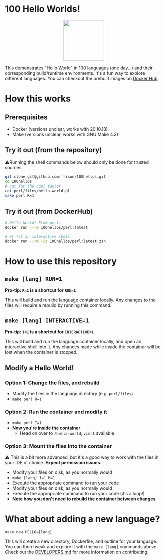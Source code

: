 # 100 Hello Worlds!

<p align="center">
<a href="https://hub.docker.com/r/100hellos" alt="DockerHub!">
    <img src="https://img.shields.io/badge/Hello%20World!-55_to_go-red"
        height="130"></a>
</p>

This demonstrates "Hello World" in 100 languages (one day...) and their corresponding build/runtime environments. It's a fun way to explore different languages. You can checkout the prebuilt images on [Docker Hub](https://hub.docker.com/r/100hellos).

# How this works

## Prerequisites
- Docker (versions unclear, works with 20.10.18)
- Make (versions unclear, works with GNU Make 4.3)

## Try it out (from the repository)

⚠️Running the shell commands below should only be done for trusted sources.
```bash
git clone git@github.com:frison/100hellos.git
cd 100hellos
# cat for the cool factor
cat perl/files/hello-world.pl
make perl R=1
```
## Try it out (from DockerHub)

```bash
# Hello World! From perl.
docker run --rm 100hellos/perl:latest

# Or for an interactive shell
docker run --rm -it 100hellos/perl:latest zsh
```

# How to use this repository
## `make [lang] RUN=1`

**Pro-tip: `R=1` is a shortcut for `RUN=1`**

This will build and run the language container locally. Any changes to the files will require a rebuild by running this command.

## `make [lang] INTERACTIVE=1`

**Pro-tip: `I=1` is a shortcut for `INTERACTIVE=1`**

This will build and run the language container locally, and open an interactive shell into it. Any chances made while inside the container will be lost when the container is stopped.

## Modify a Hello World!

### Option 1: Change the files, and rebuild

- Modify the files in the language directory (e.g. `perl/files`)
- `make perl R=1`

### Option 2: Run the container and modify it
- `make perl I=1`
- **Now you're inside the container**
  - Head on over to `/hello-world`, `vim` is available

### Option 3: Mount the files into the container
⚠️ This is a bit more advanced, but it's a good way to work with the files in your IDE of choice. **Expect permission issues.**
- Modify your files on disk, as you normally would
- `make [lang] I=1 M=1`
- Execute the appropriate command to run your code
- Modify your files on disk, as you normally would
- Execute the appropriate command to run your code (it's a loop!)
- **Note how you don't need to rebuild the container between changes**


# What about adding a new language?

`make new HELLO=[lang]`

This will create a new directory, Dockerfile, and outline for your language. You can then tweak and explore it with the `make [lang]` commands above. Check out the [DEVELOPERS.md](./DEVELOPERS.md) for more information on contributing.

